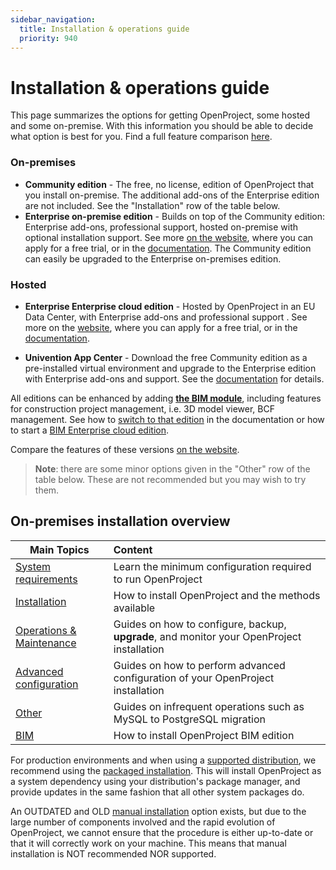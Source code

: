 ```yaml
---
sidebar_navigation:
  title: Installation & operations guide
  priority: 940
---
```


# Installation & operations guide

This page summarizes the options for getting OpenProject, some hosted and some on-premise. With this information you should be able to decide what option is best for you. Find a full feature comparison [here](https://www.openproject.org/pricing/#features).

### On-premises

* **Community edition** - The free, no license, edition of OpenProject that you install on-premise. The additional add-ons of the Enterprise edition are not included. See the "Installation" row of the table below.
* **Enterprise on-premise edition** - Builds on top of the Community edition: Enterprise add-ons, professional support, hosted on-premise with optional installation support. See more [on the website](https://www.openproject.org/enterprise-edition/), where you can apply for a free trial, or in the [documentation](../enterprise-guide/enterprise-on-premises-guide/). The Community edition can easily be upgraded to the Enterprise on-premises edition.

### Hosted

* **Enterprise Enterprise cloud edition** - Hosted by OpenProject in an EU Data Center, with Enterprise add-ons and professional support . See more on the [website](https://www.openproject.org/hosting/), where you can apply for a free trial, or in the [documentation](../enterprise-guide/enterprise-cloud-guide/).

* **Univention App Center** - Download the free Community edition as a pre-installed virtual environment and upgrade to the Enterprise edition with Enterprise add-ons and support. See the [documentation](installation/univention/) for details.

All editions can be enhanced by adding **[the BIM module](../bim-guide/)**, including features for construction project management, i.e. 3D model viewer, BCF management. See how to [switch to that edition](bim-edition/) in the documentation or how to start a [BIM Enterprise cloud edition](https://start.openproject.com/go/bim).

Compare the features of these versions [on the website](https://www.openproject.org/pricing/#features). 

> **Note**: there are some minor options given in the "Other" row of the table below. These are not recommended but you may wish to try them.

## On-premises installation overview

| Main Topics | Content |
| ----------- | :---------- |
| [System requirements](system-requirements) | Learn the minimum configuration required to run OpenProject |
| [Installation](installation/) | How to install OpenProject and the methods available |
| [Operations & Maintenance](operation/) | Guides on how to configure, backup, **upgrade**, and monitor your OpenProject installation |
| [Advanced configuration](configuration/) | Guides on how to perform advanced configuration of your OpenProject installation |
| [Other](misc/) | Guides on infrequent operations such as MySQL to PostgreSQL migration |
| [BIM](..Ibim-guide/) |How to install OpenProject BIM edition |

For production environments and when using a [supported distribution](system-requirements), we recommend using the [packaged installation](installation/packaged/). This will install OpenProject as a system dependency using your distribution's package manager, and provide updates in the same fashion that all other system packages do.

An OUTDATED and OLD [manual installation](installation/manual) option exists, but due to the large number of components involved and the rapid evolution of OpenProject, we cannot ensure that the procedure is either up-to-date or that it will correctly work on your machine. This means that manual installation is NOT recommended NOR supported.

